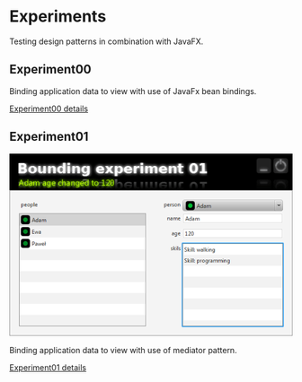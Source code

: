 Experiments
===========

Testing design patterns in combination with JavaFX.

Experiment00
------------

Binding application data to view with use of JavaFx bean bindings.

[Experiment00 details](/experiment00)

Experiment01
------------

![Experiment01 screen](/experiment01/images/screen00.png "Experiment01")

Binding application data to view with use of mediator pattern.

[Experiment01 details](/experiment01)